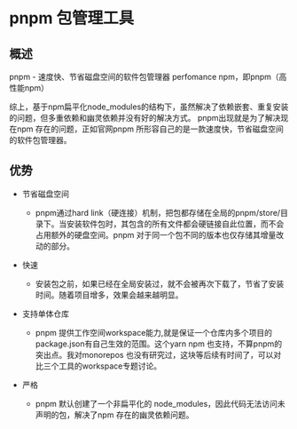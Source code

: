 # pnpm 包管理工具

## 概述
pnpm - 速度快、节省磁盘空间的软件包管理器
perfomance npm，即pnpm（高性能npm）

综上，基于npm扁平化node_modules的结构下，虽然解决了依赖嵌套、重复安装的问题，但多重依赖和幽灵依赖并没有好的解决方式。
pnpm出现就是为了解决现在npm 存在的问题，正如官网pnpm 所形容自己的是一款速度快，节省磁盘空间的软件包管理器。
## 优势
* 节省磁盘空间
    * pnpm通过hard link（硬连接）机制，把包都存储在全局的pnpm/store/目录下。当安装软件包时，其包含的所有文件都会硬链接自此位置，而不会占用额外的硬盘空间。pnpm 对于同一个包不同的版本也仅存储其增量改动的部分。

* 快速
    * 安装包之前，如果已经在全局安装过，就不会被再次下载了，节省了安装时间。随着项目增多，效果会越来越明显。

* 支持单体仓库
    * pnpm 提供工作空间workspace能力,就是保证一个仓库内多个项目的package.json有自己生效的范围。这个yarn npm 也支持，不算pnpm的突出点。我对monorepos 也没有研究过，这块等后续有时间了，可以对比三个工具的workspace专题讨论。
* 严格
    * pnpm 默认创建了一个非扁平化的 node_modules，因此代码无法访问未声明的包，解决了npm 存在的幽灵依赖问题。
    
